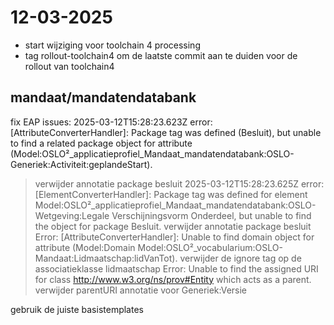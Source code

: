 # 12-03-2025
  - start wijziging voor toolchain 4 processing
  - tag rollout-toolchain4 om de laatste commit aan te duiden voor de rollout van toolchain4

## mandaat/mandatendatabank

fix EAP issues:
2025-03-12T15:28:23.623Z error: [AttributeConverterHandler]: Package tag was defined (Besluit), but unable to find a related package object for attribute (Model:OSLO²_applicatieprofiel_Mandaat_mandatendatabank:OSLO-Generiek:Activiteit:geplandeStart).
   > verwijder annotatie package besluit 
2025-03-12T15:28:23.625Z error: [ElementConverterHandler]: Package tag was defined for element Model:OSLO²_applicatieprofiel_Mandaat_mandatendatabank:OSLO-Wetgeving:Legale Verschijningsvorm Onderdeel, but unable to find the object for package Besluit.
   > verwijder annotatie package besluit
Error: [AttributeConverterHandler]: Unable to find domain object for attribute (Model:Domain Model:OSLO²_vocabularium:OSLO-Mandaat:Lidmaatschap:lidVanTot).
   > verwijder de ignore tag op de associatieklasse lidmaatschap
Error: Unable to find the assigned URI for class http://www.w3.org/ns/prov#Entity which acts as a parent.
   > verwijder parentURI annotatie voor Generiek:Versie

gebruik de juiste basistemplates


